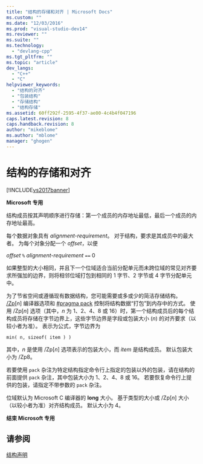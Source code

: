 ```yaml
---
title: "结构的存储和对齐 | Microsoft Docs"
ms.custom: ""
ms.date: "12/03/2016"
ms.prod: "visual-studio-dev14"
ms.reviewer: ""
ms.suite: ""
ms.technology: 
  - "devlang-cpp"
ms.tgt_pltfrm: ""
ms.topic: "article"
dev_langs: 
  - "C++"
  - "C"
helpviewer_keywords: 
  - "结构的对齐"
  - "包装结构"
  - "存储结构"
  - "结构存储"
ms.assetid: 60ff292f-2595-4f37-ae00-4c4b4f047196
caps.latest.revision: 8
caps.handback.revision: 8
author: "mikeblome"
ms.author: "mblome"
manager: "ghogen"
---
```

# 结构的存储和对齐
[!INCLUDE[vs2017banner](../assembler/inline/includes/vs2017banner.md)]

**Microsoft 专用**  
  
 结构成员按其声明顺序进行存储：第一个成员的内存地址最低，最后一个成员的内存地址最高。  
  
 每个数据对象具有 *alignment\-requirement*。  对于结构，要求是其成员中的最大者。  为每个对象分配一个 *offset*，以便  
  
 *offset* `%` *alignment\-requirement* `==` 0  
  
 如果整型的大小相同，并且下一个位域适合当前分配单元而未跨位域的常见对齐要求所强加的边界，则将相邻位域打包到相同的 1 字节、2 字节或 4 字节分配单元中。  
  
 为了节省空间或遵循现有数据结构，您可能需要或多或少的简洁存储结构。  [\/Zp](../build/reference/zp-struct-member-alignment.md)\[*n*\] 编译器选项和 [\#pragma pack](../preprocessor/pack.md) 控制将结构数据“打包”到内存中的方式。  使用 \/Zp\[*n*\] 选项（其中，*n* 为 1、2、4、8 或 16）时，第一个结构成员后的每个结构成员将存储在字节边界上，这些字节边界是字段或包装大小 \(*n*\) 的对齐要求（以较小者为准）。  表示为公式，字节边界为  
  
```  
min( n, sizeof( item ) )  
```  
  
 其中，*n* 是使用 \/Zp\[*n*\] 选项表示的包装大小，而 *item* 是结构成员。  默认包装大小为 \/Zp8。  
  
 若要使用 `pack` 杂注为特定结构指定命令行上指定的包装以外的包装，请在结构的前面提供 `pack` 杂注，其中包装大小为 1、2、4、8 或 16。  若要恢复命令行上提供的包装，请指定不带参数的 `pack` 杂注。  
  
 位域默认为 Microsoft C 编译器的 **long** 大小。  基于类型的大小或 \/Zp\[*n*\] 大小（以较小者为准）对齐结构成员。  默认大小为 4。  
  
 **结束 Microsoft 专用**  
  
## 请参阅  
 [结构声明](../c-language/structure-declarations.md)